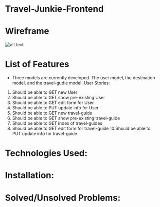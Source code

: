 # Travel-Junkie-Frontend


# Wireframe 
![alt text](public/documents/travel-junkie-wireframe.jpg)

# List of Features
- Three models are currently developed. The user model, the destination model, and the travel-gudie model. 
User Stories:
1. Should be able to GET new User
2. Should be able to GET show pre-existing User
4. Should be able to GET edit form for User
5. Should be able to PUT update info for User
6. Should be able to GET new travel-guide
7. Should be able to GET show pre-existing travel-guide
8. Should be able to GET index of travel-guides
9. Should be able to GET edit form for travel-guide
10.Should be able to PUT update info for travel-guide

# Technologies Used:

# Installation:


# Solved/Unsolved Problems:




